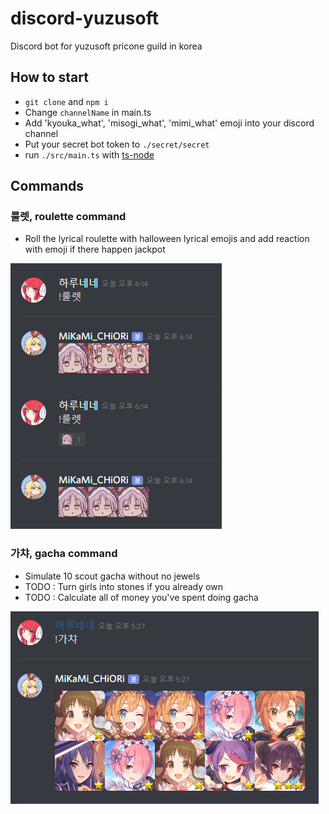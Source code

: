 # discord-yuzusoft
Discord bot for yuzusoft pricone guild in korea

## How to start
- `git clone` and `npm i`
- Change `channelName` in main.ts
- Add 'kyouka_what', 'misogi_what', 'mimi_what' emoji into your discord channel
- Put your secret bot token to `./secret/secret`
- run `./src/main.ts` with [ts-node](https://github.com/TypeStrong/ts-node)

## Commands
### 룰렛, roulette command
- Roll the lyrical roulette with halloween lyrical emojis and add reaction with emoji if there happen jackpot

![roulette preview](./images/preview_roulette.png)

### 가챠, gacha command
- Simulate 10 scout gacha without no jewels
- TODO : Turn girls into stones if you already own
- TODO : Calculate all of money you've spent doing gacha

![gacha preview](./images/preview_gacha.png)
